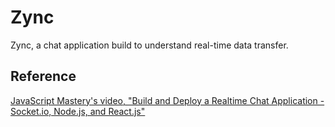# Zync

Zync, a chat application build to understand real-time data transfer.

## Reference

[ JavaScript Mastery's video, "Build and Deploy a Realtime Chat Application - Socket.io, Node.js, and React.js"](https://www.youtube.com/watch?v=ZwFA3YMfkoc "Build and Deploy a Realtime Chat Application - Socket.io, Node.js, and React.js")
